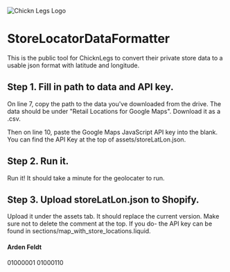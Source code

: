 ![Chickn Legs Logo](https://www.chicknlegs.com/cdn/shop/files/Logo_Yellow_122_C_Black_Name_TM_c810b369-e4a8-482f-85bc-577f20140603.png?v=1659964521)
# StoreLocatorDataFormatter
This is the public tool for ChicknLegs to convert their private store data to a usable json format with latitude and longitude.

## Step 1. Fill in path to data and API key.
On line 7, copy the path to the data you've downloaded from the drive. The data should be under "Retail Locations for Google Maps". Download it as a .csv.

Then on line 10, paste the Google Maps JavaScript API key into the blank. You can find the API Key at the top of assets/storeLatLon.json.

## Step 2. Run it.
Run it! It should take a minute for the geolocater to run. 

## Step 3. Upload storeLatLon.json to Shopify.
Upload it under the assets tab. It should replace the current version. Make sure not to delete the comment at the top. If you do- the API key can be found in sections/map_with_store_locations.liquid.

#### Arden Feldt
01000001 01000110
